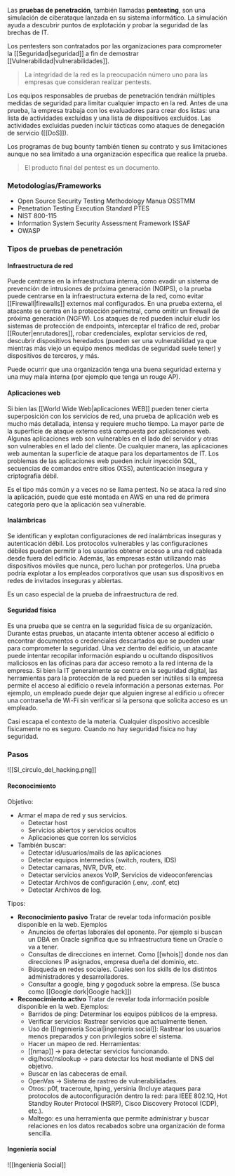 Las **pruebas de penetración**, también llamadas **pentesting**, son una simulación de ciberataque lanzada en su sistema informático. La simulación ayuda a descubrir puntos de explotación y probar la seguridad de las brechas de IT.

Los pentesters son contratados por las organizaciones para comprometer la [[Seguridad|seguridad]] a fin de demostrar [[Vulnerabilidad|vulnerabilidades]].

>La integridad de la red es la preocupación número uno para las empresas que consideran realizar pentests.

Los equipos responsables de pruebas de penetración tendrán múltiples medidas de seguridad para limitar cualquier impacto en la red. Antes de una prueba, la empresa trabaja con los evaluadores para crear dos listas: una lista de actividades excluidas y una lista de dispositivos excluidos. Las actividades excluidas pueden incluir tácticas como ataques de denegación de servicio ([[DoS]]).

Los programas de bug bounty también tienen su contrato y sus limitaciones aunque no sea limitado a una organización específica que realice la prueba.

>El producto final del pentest es un documento.

### Metodologías/Frameworks
- Open Source Security Testing Methodology Manua OSSTMM
- Penetration Testing Execution Standard PTES 
- NIST 800-115 
- Information System Security Assessment Framework ISSAF 
- OWASP

### Tipos de pruebas de penetración
#### Infraestructura de red
Puede centrarse en la infraestructura interna, como evadir un sistema de prevención de intrusiones de próxima generación (NGIPS), o la prueba puede centrarse en la infraestructura externa de la red, como evitar [[Firewall|firewalls]] externos mal configurados. En una prueba externa, el atacante se centra en la protección perimetral, como omitir un firewall de próxima generación (NGFW). Los ataques de red pueden incluir eludir los sistemas de protección de endpoints, interceptar el tráfico de red, probar [[Router|enrutadores]], robar credenciales, explotar servicios de red, descubrir dispositivos heredados (pueden ser una vulnerabilidad ya que mientras más viejo un equipo menos medidas de seguridad suele tener) y dispositivos de terceros, y más.

Puede ocurrir que una organización tenga una buena seguridad externa y una muy mala interna (por ejemplo que tenga un rouge AP).

#### Aplicaciones web
Si bien las [[World Wide Web|aplicaciones WEB]] pueden tener cierta superposición con los servicios de red, una prueba de aplicación web es mucho más detallada, intensa y requiere mucho tiempo. La mayor parte de la superficie de ataque externo está compuesta por aplicaciones web. Algunas aplicaciones web son vulnerables en el lado del servidor y otras son vulnerables en el lado del cliente. De cualquier manera, las aplicaciones web aumentan la superficie de ataque para los departamentos de IT. Los problemas de las aplicaciones web pueden incluir inyección SQL, secuencias de comandos entre sitios (XSS), autenticación insegura y criptografía débil.

Es el tipo más común y a veces no se llama pentest. No se ataca la red sino la aplicación, puede que esté montada en AWS en una red de primera categoría pero que la aplicación sea vulnerable.

#### Inalámbricas
Se identifican y explotan configuraciones de red inalámbricas inseguras y autenticación débil. Los protocolos vulnerables y las configuraciones débiles pueden permitir a los usuarios obtener acceso a una red cableada desde fuera del edificio. Además, las empresas están utilizando más dispositivos móviles que nunca, pero luchan por protegerlos. Una prueba podría explotar a los empleados corporativos que usan sus dispositivos en redes de invitados inseguras y abiertas.

Es un caso especial de la prueba de infraestructura de red.

#### Seguridad física
Es una prueba que se centra en la seguridad física de su organización. Durante estas pruebas, un atacante intenta obtener acceso al edificio o encontrar documentos o credenciales descartados que se pueden usar para comprometer la seguridad. Una vez dentro del edificio, un atacante puede intentar recopilar información espiando u ocultando dispositivos maliciosos en las oficinas para dar acceso remoto a la red interna de la empresa. Si bien la IT generalmente se centra en la seguridad digital, las herramientas para la protección de la red pueden ser inútiles si la empresa permite el acceso al edificio o revela información a personas externas. Por ejemplo, un empleado puede dejar que alguien ingrese al edificio u ofrecer una contraseña de Wi-Fi sin verificar si la persona que solicita acceso es un empleado.

Casi escapa el contexto de la materia. Cualquier dispositivo accesible físicamente no es seguro. Cuando no hay seguridad física no hay seguridad.

### Pasos
![[SI_circulo_del_hacking.png]]

#### Reconocimiento
Objetivo:
- Armar el mapa de red y sus servicios.
	- Detectar host
	- Servicios abiertos y servicios ocultos
	- Aplicaciones que corren los servicios
- También buscar:
	- Detectar id/usuarios/mails de las aplicaciones
	- Detectar equipos intermedios (switch, routers, IDS)
	- Detectar camaras, NVR, DVR, etc. 
	- Detectar servicios anexos VoIP, Servicios de videoconferencias 
	- Detectar Archivos de configuración (.env, .conf, etc) 
	- Detectar Archivos de log.

Tipos:
- **Reconocimiento pasivo**
  Tratar de revelar toda información posible disponible en la web. Ejemplos
  - Anuncios de ofertas laborales del oponente. Por ejemplo si buscan un DBA en Oracle significa que su infraestructura tiene un Oracle o va a tener.
  - Consultas de direcciones en internet. Como [[whois]] donde nos dan direcciones IP asignados, empresa dueña del dominio, etc.
  - Búsqueda en redes sociales. Cuales son los skills de los distintos administradores y desarrolladores.
  - Consultar a google, bing y gogoduck sobre la empresa. (Se busca como [[Google dork|Google hack]])
- **Reconocimiento activo**
  Tratar de revelar toda información posible disponible en la web. Ejemplos:
  - Barridos de ping: Determinar los equipos públicos de la empresa. 
  - Verificar servicios: Rastrear servicios que actualmente tienen. 
  - Uso de [[Ingeniería Social|ingeniería social]]: Rastrear los usuarios menos preparados y con privilegios sobre el sistema. 
  - Hacer un mapeo de red.
  Herramientas: 
  - [[nmap]] → para detectar servicios funcionando.
  - dig/host/nslookup → para detectar los host mediante el DNS del objetivo.
  - Buscar en las cabeceras de email.
  - OpenVas → Sistema de rastreo de vulnerabilidades. 
  - Otros: p0f, traceroute, hping, yersinia (Incluye ataques para protocolos de autoconfiguración dentro la red: para IEEE 802.1Q, Hot Standby Router Protocol (HSRP), Cisco Discovery Protocol (CDP), etc.).
  - Maltego: es una herramienta que permite administrar y buscar relaciones en los datos recabados sobre una organización de forma sencilla.

#### Ingeniería social
![[Ingeniería Social]]